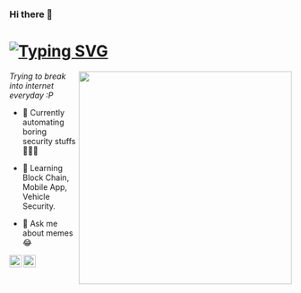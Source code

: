### Hi there 👋
# [![Typing SVG](https://readme-typing-svg.herokuapp.com?font=Arial&color=000000&lines=This+is+Satyendra;An+AppSec+Ninja+🥷)](https://git.io/typing-svg)

<img align='right' src="https://github-readme-stats.vercel.app/api?username=bugdisclose&show_icons=true&count_private=true&&hide=contribs&theme=cobalt" width="380">

_Trying to break into internet everyday :P_

- 🔭 Currently automating boring security stuffs👨‍💻😉

- 🌱 Learning Block Chain, Mobile App, Vehicle Security.

- 💬 Ask me about memes😂

<a href="https://twitter.com/itsgeekymonk">
  <img align="left" alt="Satyendra's Twitter" width="22px" src="https://cdn.jsdelivr.net/npm/simple-icons@v3/icons/twitter.svg" />
</a>
<a href="https://www.linkedin.com/in/ad17ya/">
  <img align="left" alt="Aditya's Linkdein" width="22px" src="https://cdn.jsdelivr.net/npm/simple-icons@v3/icons/linkedin.svg" />
</a>
